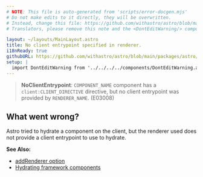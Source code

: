 ```yaml
---
# NOTE: This file is auto-generated from 'scripts/error-docgen.mjs'
# Do not make edits to it directly, they will be overwritten.
# Instead, change this file: https://github.com/withastro/astro/blob/main/packages/astro/src/core/errors/errors-data.ts
# Translators, please remove this note and the <DontEditWarning/> component.

layout: ~/layouts/MainLayout.astro
title: No client entrypoint specified in renderer.
i18nReady: true
githubURL: https://github.com/withastro/astro/blob/main/packages/astro/src/core/errors/errors-data.ts
setup: |
  import DontEditWarning from '../../../../components/DontEditWarning.astro';
---
```


<DontEditWarning />


> **NoClientEntrypoint**: `COMPONENT_NAME` component has a `client:CLIENT_DIRECTIVE` directive, but no client entrypoint was provided by `RENDERER_NAME`. (E03008)

## What went wrong?
Astro tried to hydrate a component on the client, but the renderer used does not provide a client entrypoint to use to hydrate.

**See Also:**
-  [addRenderer option](/en/reference/integrations-reference/#addrenderer-option)
-  [Hydrating framework components](/en/core-concepts/framework-components/#hydrating-interactive-components)


